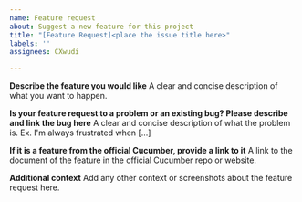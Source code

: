 ```yaml
---
name: Feature request
about: Suggest a new feature for this project
title: "[Feature Request]<place the issue title here>"
labels: ''
assignees: CXwudi

---
```


**Describe the feature you would like**
A clear and concise description of what you want to happen.

**Is your feature request to a problem or an existing bug? Please describe and link the bug here**
A clear and concise description of what the problem is. Ex. I'm always frustrated when [...]

**If it is a feature from the official Cucumber, provide a link to it**
A link to the document of the feature in the official Cucumber repo or website.

**Additional context**
Add any other context or screenshots about the feature request here.

